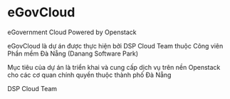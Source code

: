 eGovCloud
=========

eGovernment Cloud Powered by Openstack

eGovCloud là dự án được thực hiện bởi DSP Cloud Team thuộc Công viên Phần mềm Đà Nẵng (Danang Software Park)

Mục tiêu của dự án là triển khai và cung cấp dịch vụ trên nền Openstack cho các cơ quan chính quyền thuộc thành phố Đà Nẵng

DSP Cloud Team
